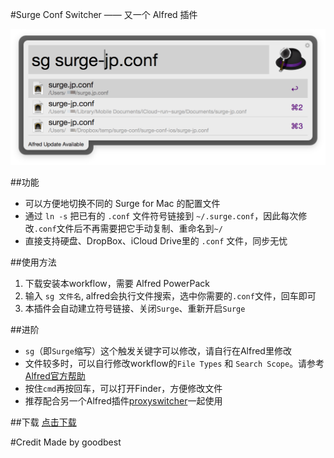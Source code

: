#Surge Conf Switcher —— 又一个 Alfred 插件

![](demo.png)

##功能
- 可以方便地切换不同的 Surge for Mac 的配置文件
- 通过 `ln -s` 把已有的 `.conf` 文件符号链接到 `~/.surge.conf`，因此每次修改`.conf`文件后不再需要把它手动复制、重命名到`~/`
- 直接支持硬盘、DropBox、iCloud Drive里的 `.conf` 文件，同步无忧


##使用方法
1. 下载安装本workflow，需要 Alfred PowerPack
2. 输入 `sg 文件名`, alfred会执行文件搜索，选中你需要的`.conf`文件，回车即可
3. 本插件会自动建立符号链接、关闭`Surge`、重新开启`Surge`

##进阶
- `sg`（即`Surge`缩写）这个触发关键字可以修改，请自行在Alfred里修改
- 文件较多时，可以自行修改workflow的`File Types` 和 `Search Scope`。请参考[Alfred官方帮助](https://www.alfredapp.com/help/workflows/inputs/file-filter/)
- 按住`cmd`再按回车，可以打开Finder，方便修改文件
- 推荐配合另一个Alfred插件[proxyswitcher](https://github.com/lululau/proxy-switcher-alfred-workflow)一起使用

##下载
[点击下载]()

#Credit
Made by goodbest